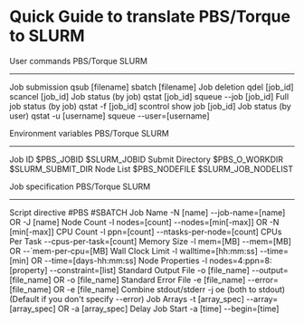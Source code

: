 Quick Guide to translate PBS/Torque to SLURM
============================================

  User commands              PBS/Torque              SLURM
  -------------------------- ----------------------- -------------------------------
  Job submission             qsub \[filename\]       sbatch \[filename\]
  Job deletion               qdel \[job\_id\]        scancel \[job\_id\]
  Job status (by job)        qstat \[job\_id\]       squeue --job \[job\_id\]
  Full job status (by job)   qstat -f \[job\_id\]    scontrol show job \[job\_id\]
  Job status (by user)       qstat -u \[username\]   squeue --user=\[username\]

  Environment variables   PBS/Torque          SLURM
  ----------------------- ------------------- ------------------------
  Job ID                  \$PBS\_JOBID        \$SLURM\_JOBID
  Submit Directory        \$PBS\_O\_WORKDIR   \$SLURM\_SUBMIT\_DIR
  Node List               \$PBS\_NODEFILE     \$SLURM\_JOB\_NODELIST

  Job specification       PBS/Torque                      SLURM
  ----------------------- ------------------------------- -----------------------------------------------
  Script directive        \#PBS                           \#SBATCH
  Job Name                -N \[name\]                     --job-name=\[name\] OR -J \[name\]
  Node Count              -l nodes=\[count\]              --nodes=\[min\[-max\]\] OR -N \[min\[-max\]\]
  CPU Count               -l ppn=\[count\]                --ntasks-per-node=\[count\]
  CPUs Per Task                                           --cpus-per-task=\[count\]
  Memory Size             -l mem=\[MB\]                   --mem=\[MB\] OR --\`mem-per-cpu=\[MB\]
  Wall Clock Limit        -l walltime=\[hh:mm:ss\]        --time=\[min\] OR --time=\[days-hh:mm:ss\]
  Node Properties         -l nodes=4:ppn=8:\[property\]   --constraint=\[list\]
  Standard Output File    -o \[file\_name\]               --output=\[file\_name\] OR -o \[file\_name\]
  Standard Error File     -e \[file\_name\]               --error=\[file\_name\] OR -e \[file\_name\]
  Combine stdout/stderr   -j oe (both to stdout)          (Default if you don't specify --error)
  Job Arrays              -t \[array\_spec\]              --array=\[array\_spec\] OR -a \[array\_spec\]
  Delay Job Start         -a \[time\]                     --begin=\[time\]


